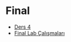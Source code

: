 # Final

<!--Index-->

- [Ders 4](./Ders%20%C4%B0%C3%A7eri%C4%9Fi/Final/Ders%204.pdf)
- [Final Lab Çalışmaları](./Ders%20%C4%B0%C3%A7eri%C4%9Fi/Final/Final%20Lab%20%C3%87al%C4%B1%C5%9Fmalar%C4%B1.rar)

<!--Index-->
